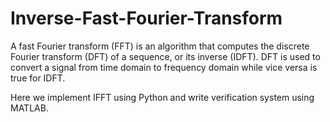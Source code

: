 # Inverse-Fast-Fourier-Transform

A fast Fourier transform (FFT) is an algorithm that computes the discrete Fourier transform (DFT) of
a sequence, or its inverse (IDFT). DFT is used to convert a signal from time domain to frequency
domain while vice versa is true for IDFT.

Here we implement IFFT using Python and write verification system using MATLAB.
